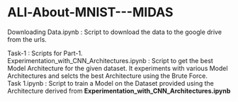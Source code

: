 # ALl-About-MNIST---MIDAS

Downloading Data.ipynb : Script to download the data to the google drive from the urls.

Task-1 : Scripts for Part-1. <br />
  Experimentation_with_CNN_Architectures.ipynb : Script to get the best Model Architecture for the given dataset. It experiments with various Model Architectures and selcts the best Architecture using the Brute Force. <br />
  Task 1.ipynb : Script to train a Model on the Dataset provided using the Architecture derived from **Experimentation_with_CNN_Architectures.ipynb** <br />
